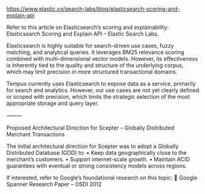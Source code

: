 https://www.elastic.co/search-labs/blog/elasticsearch-scoring-and-explain-api



Refer to this article on Elasticsearch’s scoring and explainability: Elasticsearch Scoring and Explain API – Elastic Search Labs.

Elasticsearch is highly suitable for search-driven use cases, fuzzy matching, and analytical queries. It leverages BM25 relevance scoring combined with multi-dimensional vector models. However, its effectiveness is inherently tied to the quality and structure of the underlying corpus, which may limit precision in more structured transactional domains.


Tempus currently uses Elasticsearch to expose data as a service, primarily for search and analytics. However, our use cases are not yet clearly defined or scoped with precision, which limits the strategic selection of the most appropriate storage and query layer.

⸻

Proposed Architectural Direction for Scepter – Globally Distributed Merchant Transactions

The initial architectural direction for Scepter was to adopt a Globally Distributed Database (GDD) to:
	•	Keep data geographically close to the merchant’s customers.
	•	Support internet-scale growth.
	•	Maintain ACID guarantees with eventual or strong consistency models across regions.

If interested, refer to Google’s foundational research on this topic:
📄 Google Spanner Research Paper – OSDI 2012